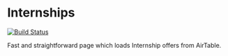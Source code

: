 # Internships

[![Build Status](https://travis-ci.org/upframe/internships.svg?branch=master)](https://travis-ci.org/upframe/internships)

Fast and straightforward page which loads Internship offers from AirTable.